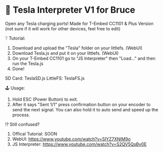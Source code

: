 # 🧪 Tesla Interpreter V1 for Bruce
Open any Tesla charging ports!
Made for T-Embed CC1101 & Plus Version (not sure if it will work for other devices, feel free to edit)

❔ Tutorial:
1. Download and upload the "Tesla" folder on your littlefs. (WebUI)
2. Download Tesla.js and put it on your littlefs. (WebUI)
3. On your T-Embed CC1101 go to "JS Interpreter" then "Load..." and then run the Tesla.js
4. Done!
   
SD Card: TeslaSD.js
LittleFS: TeslaFS.js

🕹️ Usage:
1. Hold ESC (Power Button) to exit.
2. After it says "Sent 1/1" press confirmation button on your encoder to send the next signal.
   You can also hold it to auto send and speed up the process.

⁉️ Still confused?
1. Offical Tutorial: SOON
2. WebUI: https://www.youtube.com/watch?v=SIYZ7XNIM9o
3. JS Interpreter: https://www.youtube.com/watch?v=S2QV5QsBv0E
